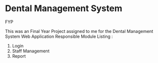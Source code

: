 # Dental Management System
FYP

This was an Final Year Project assigned to me for the Dental Management System Web Application 
Responsible Module Listing : 
1. Login
2. Staff Management
3. Report

